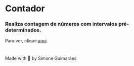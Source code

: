 # Contador
### Realiza contagem de números com intervalos pré-determinados.

Para ver, clique <a href="https://simoneguimaraes.github.io/contador/" target="_blank">aqui</a>.

#
Made with 💜 by Simone Guimarães

